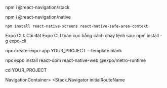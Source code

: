npm i @react-navigation/stack

npm i @react-navigation/native

`npm install react-native-screens react-native-safe-area-context`

Expo CLI: Cài đặt Expo CLI toàn cục bằng cách chạy lệnh sau:
npm install -g expo-cli   

npx create-expo-app YOUR_PROJECT --template blank

npx expo install react-dom react-native-web @expo/metro-runtime

cd YOUR_PROJECT


NavigationContainer>
      <Stack.Navigator initialRouteName

